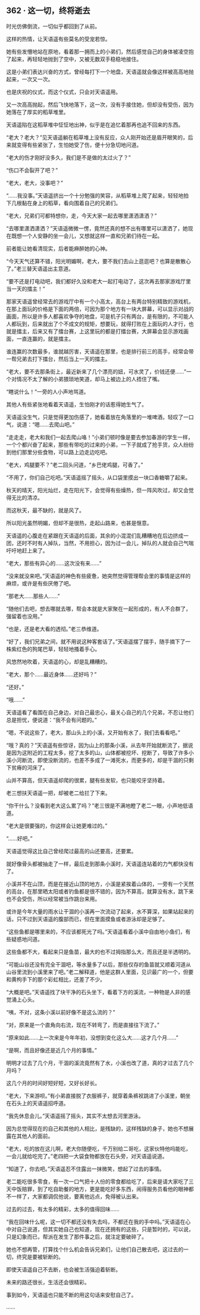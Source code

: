 ## 362 · 这一切，终将逝去

时光仿佛倒流，一切似乎都回到了从前。

这样的热情，让天语遥有些莫名的受宠若惊。

她有些发懵地站在原地，看着那一拥而上的小弟们，然后感觉自己的身体被凌空抱了起来，再轻轻地抛到了空中，又被无数双手稳稳地接住。

这是小弟们表达兴奋的方式，曾经每打下一个地盘，天语遥就会像这样被高高地抛起来，一次又一次。

也是庆祝的仪式，而这个仪式，只会对天语遥用。

又一次高高抛起，然后飞快地落下，这一次，没有手接住她，但却没有受伤，因为她落在了厚实的稻草堆里。

天语遥陷在这稻草堆中怔怔地出神，似乎是在追忆着那再也追不回来的东西。

“老大？老大？”见天语遥躺在稻草堆上没有反应，众人刚开始还是眉开眼笑的，后来就变得有些紧张了，生怕她受了伤，便十分急切地问道。

“老大的伤才刚好没多久，我们是不是做的太过火了？”

“伤口不会裂开了吧？”

“老大，老大，没事吧？”

“……我没事。”天语遥挤出一个十分勉强的笑容，从稻草堆上爬了起来，轻轻地拍下几根黏在身上的稻草，看向围着自己的兄弟们。

“老大，兄弟们可都特想你，走，今天大家一起去哪里潇洒潇洒？”

“去哪里潇洒潇洒？”天语遥微微一愣，竟然还真的想不出有哪里可以潇洒了，她现在既想一个人安静的坐一会儿，又想就这样一直和兄弟们待在一起。

前者能让她看清现实，后者能麻醉她的心神。

“今天天气还算不错，阳光明媚啊，老大，要不我们去山上逛逛吧？也算是散散心了。”老三替天语遥出主意道。

“要不还是打电动吧，我们都好久没和老大一起打电动了，这次再去那家游戏厅里当一天的擂主！”

那家天语遥曾经常去的游戏厅中有一个小高太，高台上有两台特别精致的游戏机，在那上面玩的价格是下面的两倍，可因为那个地方有一块大屏幕，可以显示对战的画面，所以是许多人都喜欢争夺的地盘，可是机子只有两台，是有限的，不可能人人都玩到，后来就出了个不成文的规矩，想要玩，就得打败在上面玩的人才行，也就是擂主，后来又有了擂台赛，上这里玩的都是打擂台赛，大屏幕会显示游戏画面，一直连赢的，就是擂主。

谁连赢的次数最多，谁就越厉害，天语遥在那里，也是排行前三的高手，经常会带一帮兄弟去打下擂台，然后当上一天的擂主。

“老大，要不去那条街上，最近新来了几个漂亮的妞，可水灵了，价钱还便……”一个对情况不太了解的小弟猥琐地笑道，却马上被边上的人捂住了嘴。

“瞎说什么！”一旁的人小声地骂道。

其他人有些紧张地看着天语遥，生怕刚才的话惹得她生气了。

天语遥没生气，只是觉得更加伤感了，她看着放在角落里的一堆啤酒，轻叹了一口气，说道：“嗯……去爬山吧。”

“走走走，老大和我们一起去爬山咯！”小弟们顿时像是要去参加春游的学生一样，一个个都兴奋了起来，那些有带吃的过来的小弟，一下子就成了抢手货，众人纷纷到他们那里分些食物，可以路上边走边吃吧。

“老大，鸡腿要不？”老二回头问道，“乡巴佬鸡腿，可香了。”

“不用了，你们自己吃吧。”天语遥摇了摇头，从口袋里摸出一块口香糖嚼了起来。

秋天的晴天，阳光灿烂，走在阳光下，会觉得有些燥热，但一阵风吹过，却又会觉得无比的清凉。

而这秋天，最不缺的，就是风了。

所以阳光虽然明媚，但却不是很热，走起山路来，也甚是惬意。

天语遥的心腹走在紧跟在天语遥的后面，其余的小混混们乱糟糟地在后边挤成一团，还时不时有人掉队，当然，不用担心，因为过一会儿，掉队的人就会自己气喘吁吁地赶上来了。

“老大，那些有异心的……这次没有来……”

“没来就没来吧。”天语遥的神色有些疲惫，她突然觉得管理帮会里的事情是这样的麻烦，或许是有些厌倦了吧。

“那老大……那些人……”

“随他们去吧，想去哪就去哪，帮会本就是大家聚在一起形成的，有人不合群了，强留着也没用。”

“也是，还是老大看的透彻。”老三恭维道。

“好了，我们兄弟之间，就不用说这种客套话了。”天语遥摆了摆手，随手摘下了一株紫红色的狗尾巴草，轻轻地搔着手心。

风悠然地吹着，天语遥的心，却是乱糟糟的。

“老大，那个……最近身体……还好吗？”

“还好。”

“哦……”

天语遥看了看围在自己身边，对自己最忠心，最关心自己的几个兄弟，不忍让他们总是担忧，便说道：“我不会有问题的。”

“嗯，不说这些了，老大，那山头上的小溪，又开始有水了，我们去看看吧。”

“哦？真的？”天语遥有些惊讶，因为山上的那条小溪，从去年开始就断流了，据说是因为这附近的工程太多，挖了太多的山，山体都被挖坏、挖断了，导致了许多小溪小河断流，即使没断流的，也差不多成了一滩死水，而更多的，却是干涸的只剩下贫瘠的河床了。

山并不算高，但天语遥却爬的很累，腿有些发软，也只能咬牙坚持着。

老三想扶天语遥一把，却被老二给拦了下来。

“你干什么？没看到老大这么累了吗？”老三很是不满地瞪了老二一眼，小声地低语道。

“老大是很要强的，你这样会让她更难过的。”

“……好吧。”

天语遥觉得这比自己曾经爬过最高的山还要高，还要累。

就好像骨头都被抽走了一样，最后走到那条小溪时，天语遥连站着的力气都快没有了。

小溪并不在山顶，而是在接近山顶的地方，小溪是紧挨着山体的，一旁有一个天然的高台，在那里晒太阳或者钓鱼都是很不错的，因为不算高，就算没有水，跳下来也不会受伤，所以经常被当作跳台来用。

或许是今年大量的雨水让干涸的小溪再一次流动了起来，水不算深，如果站起来的话，只不过到天语遥的腹部而已，但在里面摸鱼或者游泳却是足够了。

“这些鱼都是哪里来的，不应该都死光了吗。”天语遥看着小溪中自由地小鱼们，有些疑惑地问道。

这些鱼都不大，看起来只是鱼苗，最大的也不过拇指那么大，而且还是半透明的。

“可能山谷还没有完全干涸吧，等水量多了以后，那些仅存的鱼苗就又顺着河道从山谷里流到小溪里来了吧。”老二解释道，他是这群人里面，见识最广的一个，但要和黄枸手下的那个彩虹相比，还差了不少。

“大概是吧。”天语遥找了块干净的石头坐下，看着下方的溪流，一种物是人非的感觉涌上心头。

“咦，不对，这条小溪以前好像不是这么流的？”

“对，原来是一个直角向右流，现在不转弯了，而是直接往下流了。”

“原来如此……上一次来是今年年初，没想到变化这么大……这才几个月……”

“是啊，而且好像还是近几个月的事情。”

明明才过去了几个月，干涸的溪流竟然有了水，小溪也改了道，真的才过去了几个月吗？

这几个月的时间好短好短，又好长好长。

“老大，下来游呗。”有小弟直接脱了衣服裤子，就穿着条裤衩跳进了小溪里，朝坐在石头上的天语遥招呼道。

“我先休息会儿。”天语遥摇了摇头，其实不太想去河里游泳。

因为总觉得现在的自己和其他的人相比，是残缺的，这样残缺的身子，她也不想展露在其他人的面前。

“老大，吃的放在这儿啊，老大你随便吃，千万别给二哥吃，这家伙特他吗能吃，一会儿就给吃完了。”老四把一大袋食物都放在石头旁，对天语遥说道。

“知道了，你去吧。”天语遥忍不住露出一抹微笑，想起了过去的事情。

老二能吃很多零食，有一次一口气把十人份的零食都给吃了，后来是请大家吃了三天中饭赔罪，到了吃自助餐的地方，更是能吃好多东西，闹得服务员看他的眼神都不一样了，大家都调侃他说，要离他远点，免得被认出来。

过去的过去，有太多的精彩，太多的值得回味……

“我在回味什么呢，这一切不都还没有失去吗，不都还在我的手中吗。”天语遥在心中对自己说道，但其实她自己也知道，现在还拥有的这些，只是暂时的，可以说，只是幻象而已，帮派在发生了那件事之后，就注定要破碎了。

她也不想再管，打算找个什么机会告诉兄弟们，让他们自己散去吧，这过去的一切，终究是要被斩断的。

即使天语遥自己不去断，也会被生活强迫着斩断。

未来的路还很长，生活还会很精彩。

事到如今，天语遥也只能不断的用这句话来安慰自己了。

……
